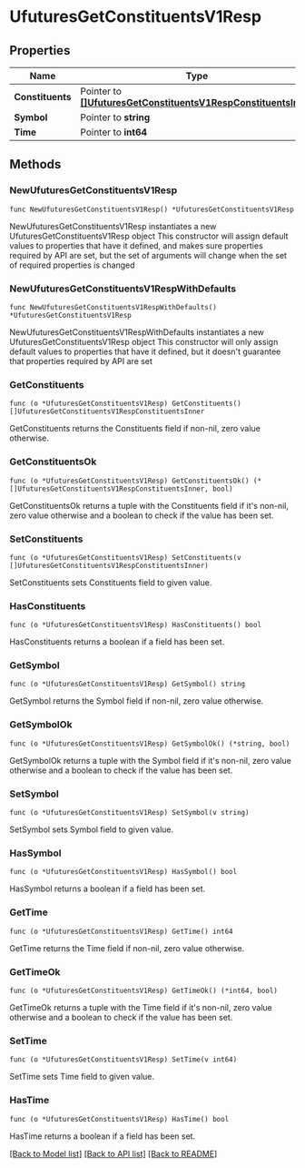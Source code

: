 # UfuturesGetConstituentsV1Resp

## Properties

Name | Type | Description | Notes
------------ | ------------- | ------------- | -------------
**Constituents** | Pointer to [**[]UfuturesGetConstituentsV1RespConstituentsInner**](UfuturesGetConstituentsV1RespConstituentsInner.md) |  | [optional] 
**Symbol** | Pointer to **string** |  | [optional] 
**Time** | Pointer to **int64** |  | [optional] 

## Methods

### NewUfuturesGetConstituentsV1Resp

`func NewUfuturesGetConstituentsV1Resp() *UfuturesGetConstituentsV1Resp`

NewUfuturesGetConstituentsV1Resp instantiates a new UfuturesGetConstituentsV1Resp object
This constructor will assign default values to properties that have it defined,
and makes sure properties required by API are set, but the set of arguments
will change when the set of required properties is changed

### NewUfuturesGetConstituentsV1RespWithDefaults

`func NewUfuturesGetConstituentsV1RespWithDefaults() *UfuturesGetConstituentsV1Resp`

NewUfuturesGetConstituentsV1RespWithDefaults instantiates a new UfuturesGetConstituentsV1Resp object
This constructor will only assign default values to properties that have it defined,
but it doesn't guarantee that properties required by API are set

### GetConstituents

`func (o *UfuturesGetConstituentsV1Resp) GetConstituents() []UfuturesGetConstituentsV1RespConstituentsInner`

GetConstituents returns the Constituents field if non-nil, zero value otherwise.

### GetConstituentsOk

`func (o *UfuturesGetConstituentsV1Resp) GetConstituentsOk() (*[]UfuturesGetConstituentsV1RespConstituentsInner, bool)`

GetConstituentsOk returns a tuple with the Constituents field if it's non-nil, zero value otherwise
and a boolean to check if the value has been set.

### SetConstituents

`func (o *UfuturesGetConstituentsV1Resp) SetConstituents(v []UfuturesGetConstituentsV1RespConstituentsInner)`

SetConstituents sets Constituents field to given value.

### HasConstituents

`func (o *UfuturesGetConstituentsV1Resp) HasConstituents() bool`

HasConstituents returns a boolean if a field has been set.

### GetSymbol

`func (o *UfuturesGetConstituentsV1Resp) GetSymbol() string`

GetSymbol returns the Symbol field if non-nil, zero value otherwise.

### GetSymbolOk

`func (o *UfuturesGetConstituentsV1Resp) GetSymbolOk() (*string, bool)`

GetSymbolOk returns a tuple with the Symbol field if it's non-nil, zero value otherwise
and a boolean to check if the value has been set.

### SetSymbol

`func (o *UfuturesGetConstituentsV1Resp) SetSymbol(v string)`

SetSymbol sets Symbol field to given value.

### HasSymbol

`func (o *UfuturesGetConstituentsV1Resp) HasSymbol() bool`

HasSymbol returns a boolean if a field has been set.

### GetTime

`func (o *UfuturesGetConstituentsV1Resp) GetTime() int64`

GetTime returns the Time field if non-nil, zero value otherwise.

### GetTimeOk

`func (o *UfuturesGetConstituentsV1Resp) GetTimeOk() (*int64, bool)`

GetTimeOk returns a tuple with the Time field if it's non-nil, zero value otherwise
and a boolean to check if the value has been set.

### SetTime

`func (o *UfuturesGetConstituentsV1Resp) SetTime(v int64)`

SetTime sets Time field to given value.

### HasTime

`func (o *UfuturesGetConstituentsV1Resp) HasTime() bool`

HasTime returns a boolean if a field has been set.


[[Back to Model list]](../README.md#documentation-for-models) [[Back to API list]](../README.md#documentation-for-api-endpoints) [[Back to README]](../README.md)


